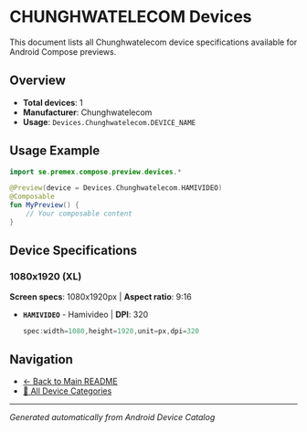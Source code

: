 # CHUNGHWATELECOM Devices

This document lists all Chunghwatelecom device specifications available for Android Compose previews.

## Overview

- **Total devices**: 1
- **Manufacturer**: Chunghwatelecom
- **Usage**: `Devices.Chunghwatelecom.DEVICE_NAME`

## Usage Example

```kotlin
import se.premex.compose.preview.devices.*

@Preview(device = Devices.Chunghwatelecom.HAMIVIDEO)
@Composable
fun MyPreview() {
    // Your composable content
}
```

## Device Specifications

### 1080x1920 (XL)

**Screen specs**: 1080x1920px | **Aspect ratio**: 9:16

- **`HAMIVIDEO`** - Hamivideo | **DPI**: 320
  ```kotlin
  spec:width=1080,height=1920,unit=px,dpi=320
  ```

## Navigation

- [← Back to Main README](../../README.md)
- [📱 All Device Categories](../README.md)

---
*Generated automatically from Android Device Catalog*
